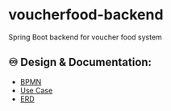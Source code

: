 # voucherfood-backend

Spring Boot backend for voucher food system

## ♾️ Design & Documentation:

- [BPMN](https://app.diagrams.net/#G1bP4LxH7HXDfWmaIsupPmTtLlbzv2ERPv#%7B%22pageId%22%3A%22OxEwIPts5bFTfsKnCvUV%22%7D)
- [Use Case](https://app.diagrams.net/#G1bP4LxH7HXDfWmaIsupPmTtLlbzv2ERPv#%7B%22pageId%22%3A%22OxEwIPts5bFTfsKnCvUV%22%7D)
- [ERD](https://app.diagrams.net/#G1bP4LxH7HXDfWmaIsupPmTtLlbzv2ERPv#%7B%22pageId%22%3A%22OxEwIPts5bFTfsKnCvUV%22%7D)
